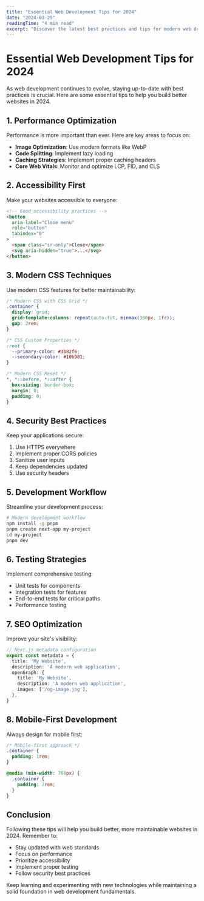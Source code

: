 ```yaml
---
title: "Essential Web Development Tips for 2024"
date: "2024-03-29"
readingTime: "4 min read"
excerpt: "Discover the latest best practices and tips for modern web development, from performance optimization to accessibility."
---
```


# Essential Web Development Tips for 2024

As web development continues to evolve, staying up-to-date with best practices is crucial. Here are some essential tips to help you build better websites in 2024.

## 1. Performance Optimization

Performance is more important than ever. Here are key areas to focus on:

- **Image Optimization**: Use modern formats like WebP
- **Code Splitting**: Implement lazy loading
- **Caching Strategies**: Implement proper caching headers
- **Core Web Vitals**: Monitor and optimize LCP, FID, and CLS

## 2. Accessibility First

Make your websites accessible to everyone:

```html
<!-- Good accessibility practices -->
<button 
  aria-label="Close menu"
  role="button"
  tabindex="0"
>
  <span class="sr-only">Close</span>
  <svg aria-hidden="true">...</svg>
</button>
```

## 3. Modern CSS Techniques

Use modern CSS features for better maintainability:

```css
/* Modern CSS with CSS Grid */
.container {
  display: grid;
  grid-template-columns: repeat(auto-fit, minmax(300px, 1fr));
  gap: 2rem;
}

/* CSS Custom Properties */
:root {
  --primary-color: #3b82f6;
  --secondary-color: #10b981;
}

/* Modern CSS Reset */
*, *::before, *::after {
  box-sizing: border-box;
  margin: 0;
  padding: 0;
}
```

## 4. Security Best Practices

Keep your applications secure:

1. Use HTTPS everywhere
2. Implement proper CORS policies
3. Sanitize user inputs
4. Keep dependencies updated
5. Use security headers

## 5. Development Workflow

Streamline your development process:

```bash
# Modern development workflow
npm install -g pnpm
pnpm create next-app my-project
cd my-project
pnpm dev
```

## 6. Testing Strategies

Implement comprehensive testing:

- Unit tests for components
- Integration tests for features
- End-to-end tests for critical paths
- Performance testing

## 7. SEO Optimization

Improve your site's visibility:

```typescript
// Next.js metadata configuration
export const metadata = {
  title: 'My Website',
  description: 'A modern web application',
  openGraph: {
    title: 'My Website',
    description: 'A modern web application',
    images: ['/og-image.jpg'],
  },
}
```

## 8. Mobile-First Development

Always design for mobile first:

```css
/* Mobile-first approach */
.container {
  padding: 1rem;
}

@media (min-width: 768px) {
  .container {
    padding: 2rem;
  }
}
```

## Conclusion

Following these tips will help you build better, more maintainable websites in 2024. Remember to:

- Stay updated with web standards
- Focus on performance
- Prioritize accessibility
- Implement proper testing
- Follow security best practices

Keep learning and experimenting with new technologies while maintaining a solid foundation in web development fundamentals. 